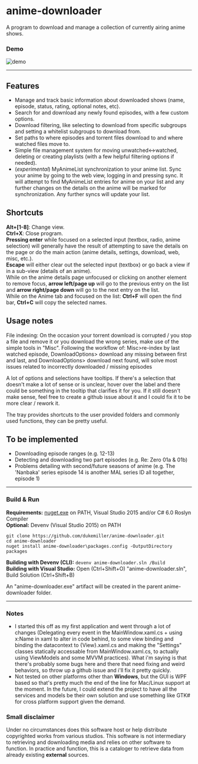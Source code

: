 # anime-downloader

A program to download and manage a collection of currently airing anime shows.  

### Demo 

![demo](http://i.imgur.com/PeZqICe.gif)  

---

## Features 

- Manage and track basic information about downloaded shows (name, episode, status, rating, optional notes, etc).
- Search for and download any newly found episodes, with a few custom options.
- Download filtering, like selecting to download from specific subgroups and setting a whitelist subgroups to download from.
- Set paths to where episodes and torrent files download to and where watched files move to.
- Simple file management system for moving unwatched<->watched, deleting or creating playlists (with a few helpful filtering options if needed).
- (*experimental*) MyAnimeList synchronization to your anime list. Sync your anime by going to the web view, logging in and pressing  sync. It will attempt to find MyAnimeList entries for anime on your list and any further changes on the details on the anime will be marked for synchronization. Any further syncs will update your list.

## Shortcuts

**Alt+[1-8]**: Change view.  
**Ctrl+X**: Close program.  
**Pressing enter** while focused on a selected input (textbox, radio, anime selection) will generally have the result of attempting to save the details on the page or do the main action (anime details, settings, download, web, misc, etc.).  
**Escape** will either clear out the selected input (textbox) or go back a view if in a sub-view (details of an anime).  
While on the anime details page unfocused or clicking on another element to remove focus, **arrow left/page up** will go to the previous entry on the list and **arrow right/page down** will go to the next entry on the list.  
While on the Anime tab and focused on the list: **Ctrl+F** will open the find bar, **Ctrl+C** will copy the selected names.  

## Usage notes

File indexing: On the occasion your torrent download is corrupted / you stop a file and remove it or you download the wrong series, make use of the simple tools in "Misc". Following the workflow of: Misc>re-index by last watched episode, DownloadOptions> download any missing between first and last, and DownloadOptions> download next found, will solve most issues related to incorrectly downloaded / missing episodes

A lot of options and selections have tooltips. If there's a selection that doesn't make a lot of sense or is unclear, hover over the label and there could be something in the tooltip that clarifies it for you. If it still doesn't make sense, feel free to create a github issue about it and I could fix it to be more clear / rework it.

The tray provides shortcuts to the user provided folders and commonly used functions, they can be pretty useful.

## To be implemented  

- Downloading episode ranges (e.g. 12-13)
- Detecting and downloading two part episodes (e.g. Re: Zero 01a & 01b)
- Problems detailing with second/future seasons of anime (e.g. The 'Nanbaka' series episode 14 is another MAL series ID all together, episode 1)

---

### Build & Run

**Requirements:** [nuget.exe](https://dist.nuget.org/win-x86-commandline/latest/nuget.exe) on PATH, Visual Studio 2015 and/or C# 6.0 Roslyn Compiler  
**Optional:** Devenv (Visual Studio 2015) on PATH  

```
git clone https://github.com/dukemiller/anime-downloader.git
cd anime-downloader
nuget install anime-downloader\packages.config -OutputDirectory packages
```  

**Building with Devenv (CLI):** ``devenv anime-downloader.sln /Build``  
**Building with Visual Studio:**  Open (Ctrl+Shift+O) "anime-downloader.sln", Build Solution (Ctrl+Shift+B)

An "anime-downloader.exe" artifact will be created in the parent anime-downloader folder.

---

### Notes
+ I started this off as my first application and went through a lot of changes (Delegating every event in the MainWindow.xaml.cs + using x:Name in xaml to alter in code behind, to some view binding and binding the datacontext to {View}.xaml.cs and making the "Settings" classes statically accessable from MainWindow.xaml.cs, to actually using ViewModels and some MVVM practices). What i'm saying is that there's probably some bugs here and there that need fixing and weird behaviors, so throw up a github issue and i'll fix it pretty quickly.
+ Not tested on other platforms other than **Windows**, but the GUI is WPF based so that's pretty much the end of the line for Mac/Linux support at the moment. In the future, I could extend the project to have all the services and models be their own solution and use something like GTK# for cross platform support given the demand.

### Small disclaimer

Under no circumstances does this software host or help distribute copyrighted works from various studios. This software is not intermediary to retrieving and downloading media and relies on other software to function. In practice and function, this is a cataloger to retrieve data from already existing **external** sources.